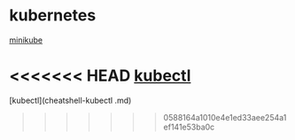 # kubernetes

[minikube ](cheatsheet-minikube.md)

<<<<<<< HEAD
[kubectl](cheatshell-kubectl.md) 
=======
[kubectl](cheatshell-kubectl .md) 
>>>>>>> 0588164a1010e4e1ed33aee254a1ef141e53ba0c

